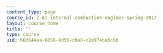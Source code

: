 ```yaml
---
content_type: page
course_id: 2-61-internal-combustion-engines-spring-2017
layout: course_home
title: ''
type: course
uid: 66d644aa-6856-9d55-cbe8-c2e974ba5c6b
---
```

